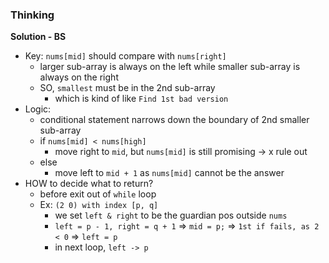 ### Thinking
**Solution - BS**
- Key: `nums[mid]` should compare with `nums[right]` 
  - larger sub-array is always on the left while smaller sub-array is always on the right
  - SO, `smallest` must be in the 2nd sub-array
    - which is kind of like `Find 1st bad version`
- Logic: 
  - conditional statement narrows down the boundary of 2nd smaller sub-array
  - if `nums[mid] < nums[high]`
    - move right to `mid`, but `nums[mid]` is still promising -> x rule out
  - else 
    - move left to `mid + 1` as `nums[mid]` cannot be the answer
- HOW to decide what to return?
  - before exit out of `while` loop
  - Ex: `(2 0) with index [p, q]`
    - we set `left & right` to be the guardian pos outside `nums`
    - `left = p - 1, right = q + 1` => `mid = p;` => `1st if fails, as 2 < 0` => `left = p`
    - in next loop, `left -> p`